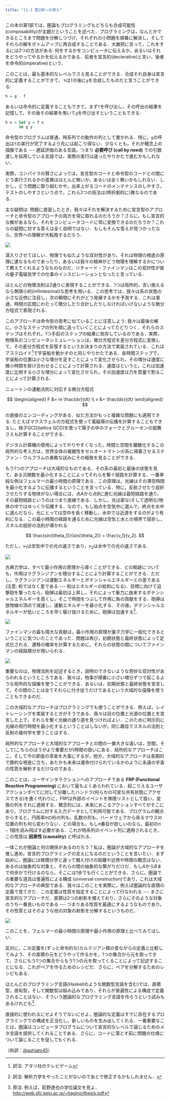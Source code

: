 ```yaml
---
title: "11.1 第2部への導入"
---
```


この本の第1部では，圏論もプログラミングもどちらも合成可能性(composability)が主題だということを述べた．プログラミングは，なんとかできるところまで問題を分解しつづけ，それぞれの小問題を順番に解決し，そしてそれらの解をボトムアップに再合成することである．大雑把に言って，これをするには2つの方法がある: 何をするかをコンピュータに伝えるか，あるいはそれをどうやってやるかを伝えるかである．前者を宣言的(declerative)と言い，後者を命令的(imperative)という．

このことは，最も基本的なレベルでさえ見ることができる．合成それ自身は宣言的に定義することができて， `h`は`f`の後に`g`を合成したものだと言うことができる:
```haskell
h = g . f
```
あるいは命令的に定義することもできて，まず`f`を呼び出し，その呼出の結果を記憶して，その後その結果を用いて`g`を呼び出すということもできる:
```haskell
h x = let y = f x
      in g y
```
命令型のプログラムは普通，時系列での動作の列として書かれる．特に，`g`の呼出は`f`の実行が完了するより先には起こり得ない．少なくとも，それが概念上の描像である --- 遅延評価のある言語，つまり **必要呼び (call by need)** での引数渡しを採用している言語では，実際の実行は違ったやりかたで進むかもしれない．

実際，コンパイラの賢さによっては，宣言型のコードと命令型のコードとの間にどう実行されるかの差異はほとんど無いか，あるいは全く無いかもしれない．しかし，どう問題に取り組むかや，出来上がるコードのメンテナンスのしやすさ，テストのしやすさという点で，これら2つの技法は(時折劇的に)異なるのである．

主な疑問は: 問題に直面したとき，我々はそれを解決するために宣言型のアプローチと命令型のアプローチの両方を常に取れるのだろうか？さらに，もし宣言的な解があるなら，それをコンピュータコードに常に変換できるのだろうか？これらの疑問に対する答えは全く自明ではない．もしもそんな答えが見つかったなら，世界への理解が大転換するだろう．

![](https://storage.googleapis.com/zenn-user-upload/xp3fkqgfsb5jdtvdt4ky9vbm915n)

深入りさせてほしい．物理でも似たような双対性があり，それは物理の根底の原理に連なるものであったり，あるいは我々の精神がどう物理を理解するかについて教えてくれるようなものなのだ．リチャード・ファインマンはこの双対性が彼の量子電磁気学での仕事のインスピレーションとなったと言っている．

ほとんどの物理法則は2通りに表現することができる．1つは局所的，言い換えるなら無限小的(infinitesimal)な思考を用いる．この思考では，我々は系の状態の小さな近傍に注目し，次の瞬間にそれがどう発展するかを予測する．これは普通，時間の区間にわたって積分したり合計したりしなければいけないような微分方程式で表現される．

このアプローチは命令型の思考に似ていることに注意しよう: 我々は最後の解に，小さなステップの列を順に追っていくことによってたどりつく．それらのステップはそれぞれ，1つ手前のステップの結果に依存しているのである．実際，物理系のコンピュータシミュレーションは，微分方程式を差分方程式に変換して，その差分方程式を反復するというお決まりの方法で実装されている．これはアステロイド[^1]で宇宙船を動かすのと同じやりかたである．各時間ステップで，宇宙船の位置は小さな増分を足すことによって変化させられ，その増分は速度に微小時間を掛け合わせることによって計算される．速度はというと，これは加速度に比例する小さな増分によって変化させられ，その加速度は力を質量で割ることによって計算される．

ニュートンの運動法則に対応する微分方程式

$$
\begin{aligned}
F &= m \frac{dv}{dt} \\
v &= \frac{dx}{dt}
\end{aligned}
$$

の直接のエンコーディングがある．似た方法がもっと複雑な問題にも適用できる: たとえばマクスウェルの方程式を使って電磁場の伝播を計算することもできるし，格子QCD(lattice QCD)を使って陽子の中のクォークとグルーオンの振舞さえも計算することができる．

デジタル計算機の使用によってやりやすくなった，時間と空間を離散化するこの局所的な考え方は，世界全体の複雑性をセルオートマトンの系に帰着させるステファン・ウルフラムの勇敢な試みにその極致を見ることができる．

もう1つのアプローチは大域的なものである．その系の最初と最後の状態を見て，ある汎関数を最小化することによってそれらを繋ぐ経路を計算する．一番単純な例はフェルマーの最小時間の原理である．この原理は，光線はその滞空時間を最小化するように伝播するということを言っている．特に，反射させたり屈折させたりする物体がない場合には，点$A$から点$B$に進む光線は最短経路を通り，その最短経路というのはつまり直線である．しかし，光は密な(そして透明な)物体の中ではゆっくり伝播する．なので，もし始点を空気中に選んで，終点を水中に選んだなら，光にとっては空中を長く移動し，水中では近道をするのがより有利になる．この最小時間の経路を通るために光線は空気と水との境界で屈折し，スネルの屈折の法則が導かれる:

$$
\frac{sin(\theta_1)}{sin(\theta_2)} = \frac{v_1}{v_2}.
$$

ただし，$v_1$は空気中での光の速さであり，$v_2$は水中での光の速さである．

![](https://storage.googleapis.com/zenn-user-upload/78s9tf2eogsvn2cd369425fzdyc6)

古典力学は，すべて最小作用の原理から導くことができる．どの軌跡についても，作用はラグランジアンを積分することにより計算することができる．ただし，ラグランジアンは運動エネルギーとポテンシャルエネルギーとの差である(注意: 和ではなく差である --- 和はエネルギーの総和になる)．目標に向けて迫撃砲を撃ったなら，砲弾は最初は上昇し，それによって重力に由来するポテンシャルエネルギーを高くし，そこで時間をつぶして作用に負の貢献をする．砲弾は放物線の頂点で減速し，運動エネルギーを最小化する．その後，ポテンシャルエネルギーが低いところを早く駆け抜けるために，砲弾は加速する[^2]．

![](https://storage.googleapis.com/zenn-user-upload/g4v028502l5yvozva81j1svz3h49)

ファインマンの最も偉大な貢献は，最小作用の原理が量子力学に一般化できるということに気づいたことであった．問題は再び，初期状態と最終状態によって定式化される．遷移の確率を計算するために，それらの状態の間についてファインマンの経路積分が用いられる．

![](https://storage.googleapis.com/zenn-user-upload/33zpjrnx2qf2v74f4v8vrh63fjbs)

重要なのは，物理法則を記述するとき，説明のできないような奇妙な双対性があらわれるというところである．我々は，物事が順番に小さい増分ずつで起こるような局所的な描像を使うことができる．あるいは，初期状態と最終状態を宣言して，その間のことは全てそれらに付き従うだけであるという大域的な描像を使うこともできるのだ．

この大域的なアプローチはプログラミングでも使うことができる．例えば，レイトレーシングを実装するときがそうである．我々は目の位置と光源の位置とを宣言した上で，それらを繋ぐ光線の通り道を見つければよい．このために明示的に光線の飛行時間を最小化するということはしないが，同じ趣旨でスネルの法則と反射の幾何学を使うことはする．

局所的なアプローチと大域的なアプローチとの間の一番大きな違いは，空間，そして(こちらのほうがより重要だが)時間の扱いにある．局所的なアプローチはここ，そして今の即座の享楽を大事にするが，他方，大域的なアプローチは長期的で静的な視座に立ち，あたかも未来は運命付けられているかのように永遠の宇宙の性質を解析するだけなのである．

このことは，ユーザインタラクションへのアプローチである **FRP (Functional Reactive Programming)** において最もよくあらわれている．起こりえるユーザアクションすべてに対して分離したハンドラ(何らかの可変な共有状態にアクセスできる)を書く代わりに，FRPは外部のイベントを無限リストとして扱い，変換の列をそれに適用する．概念的には，未来におこるアクションすべてがそこにあり，プログラムに対する入力データとして利用可能である．プログラムの観点からすると，円周率$\pi$の桁の列も，乱数の列も，ハードウェアから来るマウスの位置の列も何ら変わりない．どの場合も，もし$n$番目が欲しいのなら，最初の$n-1$個を読み飛ばす必要がある．これが時系列のイベント列に適用されるとき，この性質は **因果性 (causality)** と呼ばれる．

一体これが圏論と何の関係があるのだろう？私は，圏論が大域的なアプローチを推し進め，宣言的プログラミングの支えになるのだということを言いたい．まず始めに，圏論には微積分学と違って備え付けの距離や近傍や時間の概念はない．あるのは抽象的な対象と，それらの間の抽象的な繋がりだけだ．もし$A$から$B$まで何歩かで行けるのなら，そこには1歩でも行くことができる．さらに，圏論での重要な道具は普遍性による構成 (universal construction)であり，これは大域的なアプローチの典型である．我々はこのことを実際に，例えば圏論的な直積の定義で見てきた．この定義は性質を指定することによって行なわれる --- まさに宣言的なアプローチだ．直積は2つの射影を備えており，さらにそのような対象のうち一番良いものである --- つまりある性質を最適にするようなものであり，その性質とはそのような他の対象の射影を分解するというものだ．


![](https://storage.googleapis.com/zenn-user-upload/huo7oexpgcrw06q7kksrjfnbt5yj)

このことを，フェルマーの最小時間の原理や最小作用の原理と比べてみてほしい．

反対に，この定義を(ずっと命令的な)カルテジアン積の昔ながらの定義と比較してみよう．その直積の元をどうやって作るかを，1つの集合から元を取ってきて，さらにもう1つの集合からもう1つの元を取ってくることによって記述することになる．これがペアを作るためのレシピだ．さらに，ペアを分解するためのレシピもある．

ほとんどのプログラミング言語(Haskellのような関数型言語を含む)では，直積型，直和型，そして関数型は組み込みであり，それらが普遍性による構成で定義されることはない．そういう圏論的なプログラミング言語を作ろうという試みもあるけれども[^3]．

直接的に使われるにせよそうでないにせよ，圏論的な定義はすでに存在するプログラミングでの構成を正当化し，新しいものを生み出してくれる．一番重要なことは，圏論はコンピュータプログラムについて宣言的なレベルで論じるためのメタ言語を提供してくれることである．さらに，コードに落とす前に問題の仕様について論じることを促してもくれる．

[^1]: 訳注: アタリ社のテレビゲーム
[^2]: 訳注: 解析力学をやったことがないのであとで修正するかもしれません．
[^3]: 原注: 例えば，萩野達也の学位論文を見よ． http://web.sfc.keio.ac.jp/~hagino/thesis.pdf

（和訳：[@ashiato45](https://twitter.com/ashiato45)）
